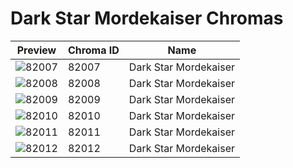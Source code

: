 # Dark Star Mordekaiser Chromas

| Preview | Chroma ID | Name |
|---------|-----------|------|
| ![82007](https://raw.communitydragon.org/latest/plugins/rcp-be-lol-game-data/global/default/v1/champion-chroma-images/82/82007.png) | 82007 | Dark Star Mordekaiser |
| ![82008](https://raw.communitydragon.org/latest/plugins/rcp-be-lol-game-data/global/default/v1/champion-chroma-images/82/82008.png) | 82008 | Dark Star Mordekaiser |
| ![82009](https://raw.communitydragon.org/latest/plugins/rcp-be-lol-game-data/global/default/v1/champion-chroma-images/82/82009.png) | 82009 | Dark Star Mordekaiser |
| ![82010](https://raw.communitydragon.org/latest/plugins/rcp-be-lol-game-data/global/default/v1/champion-chroma-images/82/82010.png) | 82010 | Dark Star Mordekaiser |
| ![82011](https://raw.communitydragon.org/latest/plugins/rcp-be-lol-game-data/global/default/v1/champion-chroma-images/82/82011.png) | 82011 | Dark Star Mordekaiser |
| ![82012](https://raw.communitydragon.org/latest/plugins/rcp-be-lol-game-data/global/default/v1/champion-chroma-images/82/82012.png) | 82012 | Dark Star Mordekaiser |